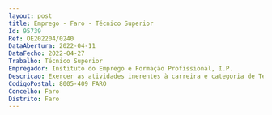 ```yaml
--- 
layout: post
title: Emprego - Faro - Técnico Superior
Id: 95739
Ref: OE202204/0240
DataAbertura: 2022-04-11
DataFecho: 2022-04-27
Trabalho: Técnico Superior
Empregador: Instituto do Emprego e Formação Profissional, I.P.
Descricao: Exercer as atividades inerentes à carreira e categoria de Técnico Superior, a que se refere o n.º 2 do artigo 88.º da LTFP, na área funcional de Orientação, Reconhecimento e Validação de Competências, no âmbito das unidades orgânicas locais da Delegação Regional do Algarve. De entre as funções inerentes ao posto de trabalho destacam se as identificadas no Artigo 8.º da Portaria 232 2016, de 29 de agosto, designadamente a) No âmbito das etapas de acolhimento, diagnóstico, orientação e encaminhamento •	Inscrever os candidatos no SIGO e informar sobre a atuação do Centro Qualifica •	Promover sessões de informação sobre ofertas de educação e formação, o mercado de trabalho atual, saídas profissionais emergentes, prospeção das necessidades de formação, bem como oportunidades de mobilidade no espaço europeu e internacional no que respeita à formação e trabalho •	Promover sessões de orientação que permitam a cada jovem ou adulto identificar a resposta mais adequada às suas aptidões e motivações •	Encaminhar candidatos tendo em conta a informação sobre o mercado de trabalho e as ofertas de educação e formação disponíveis nas entidades formadoras do respetivo território ou, no caso dos adultos, para processo de reconhecimento, validação e certificação de competências sempre que tal se mostrar adequado •	Monitorizar o percurso dos candidatos nos termos previstos na alínea e) do n.º 1 do artigo 2.º da referida Portaria •	Desenvolver ações de divulgação e de informação, junto dos diferentes públicos que residem ou estudam no seu território de atuação, sobre o papel dos Centro Qualifica e as oportunidades de qualificação, designadamente a oferta de cursos de dupla certificação.b) No âmbito das etapas de reconhecimento, validação e certificação de competências •	Enquadrar os candidatos no processo de reconhecimento, validação e certificação de competências escolar, profissional ou de dupla certificação, de acordo com a sua experiência de vida e perfil de competências •	Prestar informação relativa à metodologia adotada no processo de reconhecimento, validação e certificação de competências, às técnicas e instrumentos de demonstração utilizados e à certificação de competências, em função da vertente de intervenção •	Acompanhar os candidatos ao longo do processo de reconhecimento, validação e certificação de competências, através da dinamização das sessões de reconhecimento, do apoio na construção do portefólio e da aplicação de instrumentos de avaliação específicos, em articulação com os formadores ou professores •	Integrar o júri de certificação de candidatos que desenvolveram processos de reconhecimento, validação e certificação de competências, quando se trate de certificação escolar •	Identificar as necessidades de formação dos candidatos, em articulação com os formadores, professores e outros técnicos especializados no domínio da deficiência e incapacidade, podendo proceder, após certificação parcial, ao encaminhamento para ofertas conducentes à conclusão de uma qualificação.•	Intervenção preferencial nos concelhos de Albufeira, Loulé e Quarteira.
CodigoPostal: 8005-409 FARO
Concelho: Faro
Distrito: Faro
--- 
```

